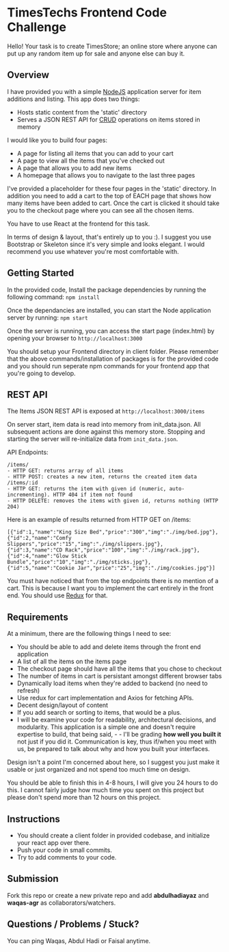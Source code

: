 TimesTechs Frontend Code Challenge
==================================

Hello! Your task is to create TimesStore; an online store where anyone can put up any random item up for sale and anyone else can buy it.

Overview
--------
I have provided you with a simple [NodeJS](https://nodejs.org) application server for item additions and listing. This app does two things:

- Hosts static content from the 'static' directory
- Serves a JSON REST API for [CRUD](https://en.wikipedia.org/wiki/Create,_read,_update_and_delete) operations on items stored in memory

I would like you to build four pages:

- A page for listing all items that you can add to your cart
- A page to view all the items that you've checked out
- A page that allows you to add new items
- A homepage that allows you to navigate to the last three pages

I've provided a placeholder for these four pages in the 'static' directory. In addition you need to add a cart to the top of EACH page that shows how many items have been added to cart. Once the cart is clicked it should take you to the checkout page where you can see all the chosen items.

You have to use React at the frontend for this task.

In terms of design & layout, that's entirely up to you :). I suggest you use Bootstrap or Skeleton since it's very simple and looks elegant. I would recommend you use whatever you're most comfortable with.

Getting Started
---------------
In the provided code, Install the package dependencies by running the following command: `npm install`

Once the dependancies are installed, you can start the Node application server by running: `npm start`

Once the server is running, you can access the start page (index.html) by opening your browser to `http://localhost:3000`

You should setup your Frontend directory in client folder. Please remember that the above commands/installation of packages is for the provided code and you should run seperate npm commands for your frontend app that you're going to develop.

REST API
--------
The Items JSON REST API is exposed at `http://localhost:3000/items`

On server start, item data is read into memory from init_data.json. All subsequent actions are done against this memory store. Stopping and starting the server will re-initialize data from `init_data.json`.

API Endpoints:
```
/items/
- HTTP GET: returns array of all items
- HTTP POST: creates a new item, returns the created item data
/items/:id
- HTTP GET: returns the item with given id (numeric, auto-incrementing). HTTP 404 if item not found
- HTTP DELETE: removes the items with given id, returns nothing (HTTP 204)
```
Here is an example of results returned from HTTP GET on /items:
```
[{"id":1,"name":"King Size Bed","price":"300","img":"./img/bed.jpg"},
{"id":2,"name":"Comfy Slippers","price":"15","img":"./img/slippers.jpg"},
{"id":3,"name":"CD Rack","price":"100","img":"./img/rack.jpg"},
{"id":4,"name":"Glow Stick Bundle","price":"10","img":"./img/sticks.jpg"},
{"id":5,"name":"Cookie Jar","price":"25","img":"./img/cookies.jpg"}]
```

You must have noticed that from the top endpoints there is no mention of a cart. This is because I want you to implement the cart entirely in the front end. You should use [Redux](https://redux.js.org/) for that.

Requirements
------------
At a minimum, there are the following things I need to see:

- You should be able to add and delete items through the front end application
- A list of all the items on the items page
- The checkout page should have all the items that you chose to checkout
- The number of items in cart is persistant amongst different browser tabs
- Dynamically load items when they're added to backend (no need to refresh)
- Use redux for cart implementation and Axios for fetching APIs.
- Decent design/layout of content
- If you add search or sorting to items, that would be a plus.
- I will be examine your code for readability, architectural decisions, and modularity. This application is a simple one and doesn't require expertise to build, that being said, - - I'll be grading **how well you built it** not just if you did it. Communication is key, thus if/when you meet with us, be prepared to talk about why and how you built your interfaces.

Design isn't a point I'm concerned about here, so I suggest you just make it usable or just organized and not spend too much time on design.

You should be able to finish this in 4-8 hours, I will give you 24 hours to do this. I cannot fairly judge how much time you spent on this project but please don't spend more than 12 hours on this project.

Instructions
----------------
- You should create a client folder in provided codebase, and initialize your react app over there. 
- Push your code in small commits.
- Try to add comments to your code.

Submission
----------
Fork this repo or create a new private repo and add **abdulhadiayaz** and **waqas-agr** as collaborators/watchers.

Questions / Problems / Stuck?
-----------------------------
You can ping Waqas, Abdul Hadi or Faisal anytime.
